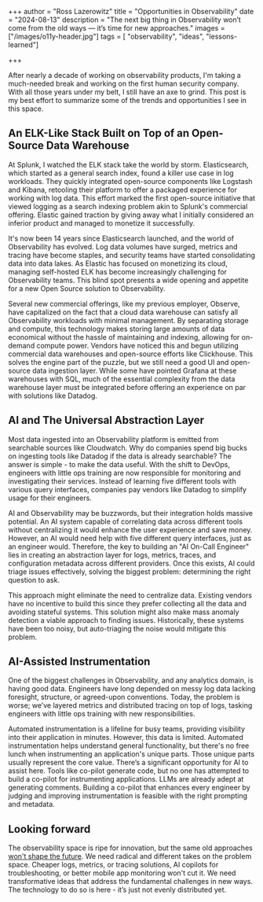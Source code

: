 +++
author = "Ross Lazerowitz"
title = "Opportunities in Observability"
date = "2024-08-13"
description = "The next big thing in Observability won’t come from the old ways — it’s time for new approaches."
images = ["/images/o11y-header.jpg"]
tags = [
    "observability",
    "ideas",
    "lessons-learned"]

+++

After nearly a decade of working on observability products, I'm taking a much-needed break and working on the first human security company. With all those years under my belt, I still have an axe to grind. This post is my best effort to summarize some of the trends and opportunities I see in this space.

## An ELK-Like Stack Built on Top of an Open-Source Data Warehouse

At Splunk, I watched the ELK stack take the world by storm. Elasticsearch, which started as a general search index, found a killer use case in log workloads. They quickly integrated open-source components like Logstash and Kibana, retooling their platform to offer a packaged experience for working with log data. This effort marked the first open-source initiative that viewed logging as a search indexing problem akin to Splunk's commercial offering. Elastic gained traction by giving away what I initially considered an inferior product and managed to monetize it successfully.

It's now been 14 years since Elasticsearch launched, and the world of Observability has evolved. Log data volumes have surged, metrics and tracing have become staples, and security teams have started consolidating data into data lakes. As Elastic has focused on monetizing its cloud, managing self-hosted ELK has become increasingly challenging for Observability teams. This blind spot presents a wide opening and appetite for a new Open Source solution to Observability.

Several new commercial offerings, like my previous employer, Observe, have capitalized on the fact that a cloud data warehouse can satisfy all Observability workloads with minimal management. By separating storage and compute, this technology makes storing large amounts of data economical without the hassle of maintaining and indexing, allowing for on-demand compute power. Vendors have noticed this and begun utilizing commercial data warehouses and open-source efforts like Clickhouse. This solves the engine part of the puzzle, but we still need a good UI and open-source data ingestion layer. While some have pointed Grafana at these warehouses with SQL, much of the essential complexity from the data warehouse layer must be integrated before offering an experience on par with solutions like Datadog.

## AI and The Universal Abstraction Layer

Most data ingested into an Observability platform is emitted from searchable sources like Cloudwatch. Why do companies spend big bucks on ingesting tools like Datadog if the data is already searchable? The answer is simple \- to make the data useful. With the shift to DevOps, engineers with little ops training are now responsible for monitoring and investigating their services. Instead of learning five different tools with various query interfaces, companies pay vendors like Datadog to simplify usage for their engineers.

AI and Observability may be buzzwords, but their integration holds massive potential. An AI system capable of correlating data across different tools without centralizing it would enhance the user experience and save money. However, an AI would need help with five different query interfaces, just as an engineer would. Therefore, the key to building an "AI On-Call Engineer" lies in creating an abstraction layer for logs, metrics, traces, and configuration metadata across different providers. Once this exists, AI could triage issues effectively, solving the biggest problem: determining the right question to ask.

This approach might eliminate the need to centralize data. Existing vendors have no incentive to build this since they prefer collecting all the data and avoiding stateful systems. This solution might also make mass anomaly detection a viable approach to finding issues. Historically, these systems have been too noisy, but auto-triaging the noise would mitigate this problem.

## AI-Assisted Instrumentation

One of the biggest challenges in Observability, and any analytics domain, is having good data. Engineers have long depended on messy log data lacking foresight, structure, or agreed-upon conventions. Today, the problem is worse; we’ve layered metrics and distributed tracing on top of logs, tasking engineers with little ops training with new responsibilities.

Automated instrumentation is a lifeline for busy teams, providing visibility into their application in minutes. However, this data is limited. Automated instrumentation helps understand general functionality, but there's no free lunch when instrumenting an application's unique parts. Those unique parts usually represent the core value. There’s a significant opportunity for AI to assist here. Tools like co-pilot generate code, but no one has attempted to build a co-pilot for instrumenting applications. LLMs are already adept at generating comments. Building a co-pilot that enhances every engineer by judging and improving instrumentation is feasible with the right prompting and metadata.

## Looking forward 
The observability space is ripe for innovation, but the same old approaches [won't shape the future](https://x.com/rosslazer/status/1819833199515804014). We need radical and different takes on the problem space. Cheaper logs, metrics, or tracing solutions, AI copilots for troubleshooting, or better mobile app monitoring won't cut it. We need transformative ideas that address the fundamental challenges in new ways. The technology to do so is here \-  it’s just not evenly distributed yet.

